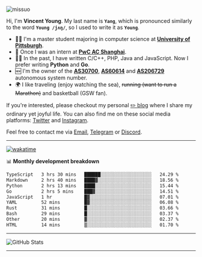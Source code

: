<p align="left"> <img src="https://komarev.com/ghpvc/?username=missuo&label=Profile%20views&color=0e75b6&style=flat" alt="missuo" /> </p>


Hi, I'm **Vincent Young**. My last name is **`Yang`**, which is pronounced similarly to the word **`Young /jʌŋ/`**, so I used to write it as **`Young`**. 

-  👨‍🎓 I'm a master student majoring in computer science at [**University of Pittsburgh**](https://www.pitt.edu).
-  💼 Once I was an intern at **[PwC AC Shanghai](https://www.linkedin.com/company/pwc-ac-shanghai/)**.
-  👨‍💻 In the past, I have written C/C++, PHP, Java and JavaScript. Now I prefer writing **Python** and **Go**.
-  🆕 I'm the owner of the **[AS30700](https://bgp.tools/as/30700)**, **[AS60614](https://bgp.tools/as/60614)** and **[AS206729](https://bgp.tools/as/206729)** autonomous system number.
-  🌍 I like traveling (enjoy watching the sea), ~~running (want to run a Marathon)~~ and basketball (GSW fan).

If you're interested, please checkout my personal [✏️ blog](https://missuo.me/) where I share my ordinary yet joyful life. You can also find me on these social media platforms: [Twitter](https://twitter.com/m1ssuo) and [Instagram](https://www.instagram.com/missuo.me).

Feel free to contact me via <a href="mailto:i@yyt.moe">Email</a>, [Telegram](https://t.me/missuo) or [Discord](https://discordapp.com/users/missuo#7448).

-------

[![wakatime](https://wakatime.com/badge/user/c13cd961-40ca-417a-afb6-1f9ea8ac295c.svg)](https://wakatime.com/@missuo)

📊 **Monthly development breakdown**
<!--START_SECTION:waka-->

```txt
TypeScript   3 hrs 30 mins   ██████░░░░░░░░░░░░░░░░░░░   24.29 %
Markdown     2 hrs 40 mins   ████▓░░░░░░░░░░░░░░░░░░░░   18.56 %
Python       2 hrs 13 mins   ████░░░░░░░░░░░░░░░░░░░░░   15.44 %
Go           2 hrs 5 mins    ███▓░░░░░░░░░░░░░░░░░░░░░   14.51 %
JavaScript   1 hr            █▓░░░░░░░░░░░░░░░░░░░░░░░   07.01 %
YAML         52 mins         █▓░░░░░░░░░░░░░░░░░░░░░░░   06.08 %
Rust         31 mins         █░░░░░░░░░░░░░░░░░░░░░░░░   03.66 %
Bash         29 mins         █░░░░░░░░░░░░░░░░░░░░░░░░   03.37 %
Other        20 mins         ▓░░░░░░░░░░░░░░░░░░░░░░░░   02.37 %
HTML         14 mins         ▒░░░░░░░░░░░░░░░░░░░░░░░░   01.70 %
```

<!--END_SECTION:waka-->

-------

![GitHub Stats](https://github-readme-stats-opal-alpha-76.vercel.app/api?username=missuo&show_icons=true&theme=transparent)

-------

